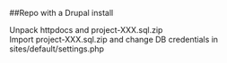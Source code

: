 ##Repo with a Drupal install

Unpack httpdocs and project-XXX.sql.zip  
Import project-XXX.sql.zip and change DB credentials in sites/default/settings.php  


